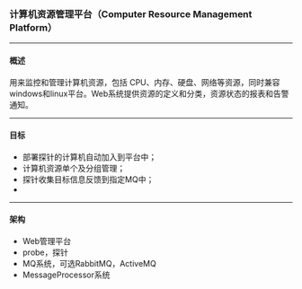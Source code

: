 ### 计算机资源管理平台（Computer Resource Management Platform）

***
#### 概述
用来监控和管理计算机资源，包括 CPU、内存、硬盘、网络等资源，同时兼容windows和linux平台。Web系统提供资源的定义和分类，资源状态的报表和告警通知。

***
#### 目标
* 部署探针的计算机自动加入到平台中；
* 计算机资源单个及分组管理；
* 探针收集目标信息反馈到指定MQ中；
* 

***
#### 架构
* Web管理平台
* probe，探针
* MQ系统，可选RabbitMQ，ActiveMQ
* MessageProcessor系统